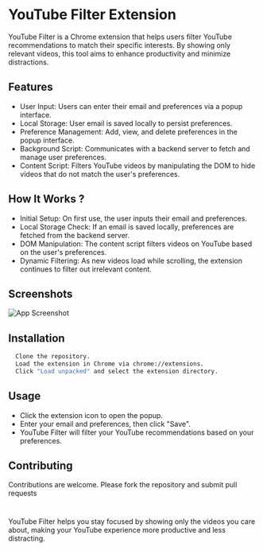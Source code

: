 
# YouTube Filter Extension

YouTube Filter is a Chrome extension that helps users filter YouTube recommendations to match their specific interests. By showing only relevant videos, this tool aims to enhance productivity and minimize distractions.
## Features

- User Input: Users can enter their email and preferences via a popup interface.
- Local Storage: User email is saved locally to persist preferences.
- Preference Management: Add, view, and delete preferences in the popup interface.
- Background Script: Communicates with a backend server to fetch and manage user preferences.
- Content Script: Filters YouTube videos by manipulating the DOM to hide videos that do not match the user's preferences. 


## How It Works ?

- Initial Setup: On first use, the user inputs their email and preferences.
- Local Storage Check: If an email is saved locally, preferences are fetched from the backend server.
- DOM Manipulation: The content script filters videos on YouTube based on the user's preferences.
- Dynamic Filtering: As new videos load while scrolling, the extension continues to filter out irrelevant content.
## Screenshots

![App Screenshot](https://res.cloudinary.com/draptrzrc/image/upload/v1720512129/codehelp/dfo8lrl87yrbvqpi5wv4.png)


## Installation


```bash
  Clone the repository.
  Load the extension in Chrome via chrome://extensions.
  Click "Load unpacked" and select the extension directory.
```
    
## Usage

- Click the extension icon to open the popup.
- Enter your email and preferences, then click "Save".
- YouTube Filter will filter your YouTube recommendations based on your preferences.


## Contributing

Contributions are welcome. Please fork the repository and submit pull requests


#

YouTube Filter helps you stay focused by showing only the videos you care about, making your YouTube experience more productive and less distracting.
